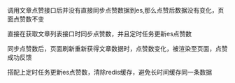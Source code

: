 
调用文章点赞接口后并没有直接同步点赞数据到es,那么点赞后数据没有变化，页面点赞数不变

直接在获取文章列表接口时同步点赞数，并且定时任务更新es点赞数

同步点赞数后，页面刷新重新获得文章数据时，点赞数变化，被渲染至页面，点赞成功反馈

搭配上定时任务更新es点赞数，清除redis缓存，避免长时间缓存同一条数据
